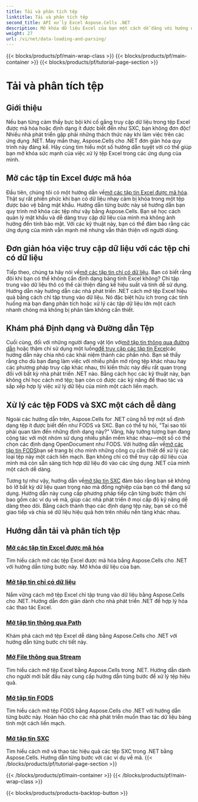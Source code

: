 ```yaml
---
title: Tải và phân tích tệp
linktitle: Tải và phân tích tệp
second_title: API xử lý Excel Aspose.Cells .NET
description: Mở khóa dữ liệu Excel của bạn một cách dễ dàng với hướng dẫn Aspose.Cells dành cho .NET. Học cách mở các tệp được mã hóa, chỉ dữ liệu, FODS và SXC.
weight: 27
url: /vi/net/data-loading-and-parsing/
---
```


{{< blocks/products/pf/main-wrap-class >}}
{{< blocks/products/pf/main-container >}}
{{< blocks/products/pf/tutorial-page-section >}}

# Tải và phân tích tệp

## Giới thiệu

Nếu bạn từng cảm thấy bực bội khi cố gắng truy cập dữ liệu trong tệp Excel được mã hóa hoặc định dạng ít được biết đến như SXC, bạn không đơn độc! Nhiều nhà phát triển gặp phải những thách thức này khi làm việc trên các ứng dụng .NET. May mắn thay, Aspose.Cells cho .NET đơn giản hóa quy trình này đáng kể. Hãy cùng tìm hiểu một số hướng dẫn tuyệt vời có thể giúp bạn mở khóa sức mạnh của việc xử lý tệp Excel trong các ứng dụng của mình.

## Mở các tập tin Excel được mã hóa

 Đầu tiên, chúng tôi có một hướng dẫn về[mở các tập tin Excel được mã hóa](./opening-encrypted-excel-files/). Thật sự rất phiền phức khi bạn có dữ liệu nhạy cảm bị khóa trong một tệp được bảo vệ bằng mật khẩu. Hướng dẫn từng bước này sẽ hướng dẫn bạn quy trình mở khóa các tệp như vậy bằng Aspose.Cells. Bạn sẽ học cách quản lý mật khẩu và dễ dàng truy cập dữ liệu của mình mà không ảnh hưởng đến tính bảo mật. Với các kỹ thuật này, bạn có thể đảm bảo rằng các ứng dụng của mình vẫn mạnh mẽ nhưng vẫn thân thiện với người dùng.

## Đơn giản hóa việc truy cập dữ liệu với các tệp chỉ có dữ liệu

Tiếp theo, chúng ta hãy nói về[mở các tập tin chỉ có dữ liệu](./opening-file-with-data-only/). Bạn có biết rằng đôi khi bạn có thể không cần định dạng bảng tính Excel không? Chỉ tập trung vào dữ liệu thô có thể cải thiện đáng kể hiệu suất và tính dễ sử dụng. Hướng dẫn này hướng dẫn các nhà phát triển .NET cách mở tệp Excel hiệu quả bằng cách chỉ tập trung vào dữ liệu. Nó đặc biệt hữu ích trong các tình huống mà bạn đang phân tích hoặc xử lý các tập dữ liệu lớn một cách nhanh chóng mà không bị phân tâm không cần thiết.

## Khám phá Định dạng và Đường dẫn Tệp

 Cuối cùng, đối với những người đang vật lộn với[mở tập tin thông qua đường dẫn](./opening-files-through-path/) hoặc thậm chí sử dụng một luồng[để truy cập các tập tin Excel](./opening-file-through-stream/)các hướng dẫn này chia nhỏ các khái niệm thành các phần nhỏ. Bạn sẽ thấy rằng cho dù bạn đang làm việc với nhiều phần mở rộng tệp khác nhau hay các phương pháp truy cập khác nhau, thì kiến thức này đều rất quan trọng đối với bất kỳ nhà phát triển .NET nào. Bằng cách học các kỹ thuật này, bạn không chỉ học cách mở tệp; bạn còn có được các kỹ năng để thao tác và sắp xếp hợp lý việc xử lý dữ liệu của mình một cách liền mạch.

## Xử lý các tệp FODS và SXC một cách dễ dàng

 Ngoài các hướng dẫn trên, Aspose.Cells for .NET cũng hỗ trợ một số định dạng tệp ít được biết đến như FODS và SXC. Bạn có thể tự hỏi, "Tại sao tôi phải quan tâm đến những định dạng này?" Vâng, hãy tưởng tượng bạn đang cộng tác với một nhóm sử dụng nhiều phần mềm khác nhau—một số có thể chọn các định dạng OpenDocument như FODS. Với hướng dẫn về[mở các tập tin FODS](./opening-fods-files/)bạn sẽ trang bị cho mình những công cụ cần thiết để xử lý các loại tệp này một cách liền mạch. Bạn không chỉ có thể truy cập dữ liệu của mình mà còn sẵn sàng tích hợp dữ liệu đó vào các ứng dụng .NET của mình một cách dễ dàng.

 Tương tự như vậy, hướng dẫn về[mở tập tin SXC](./opening-sxc-files/) đảm bảo rằng bạn sẽ không bỏ lỡ bất kỳ dữ liệu quan trọng nào mà đồng nghiệp của bạn có thể đang sử dụng. Hướng dẫn này cung cấp phương pháp tiếp cận từng bước thậm chí bao gồm các ví dụ về mã, giúp các nhà phát triển ở mọi cấp độ kỹ năng dễ dàng theo dõi. Bằng cách thành thạo các định dạng tệp này, bạn sẽ có thể giao tiếp và chia sẻ dữ liệu hiệu quả hơn trên nhiều nền tảng khác nhau.

## Hướng dẫn tải và phân tích tệp
### [Mở các tập tin Excel được mã hóa](./opening-encrypted-excel-files/)
Tìm hiểu cách mở các tệp Excel được mã hóa bằng Aspose.Cells cho .NET với hướng dẫn từng bước này. Mở khóa dữ liệu của bạn.
### [Mở tập tin chỉ có dữ liệu](./opening-file-with-data-only/)
Nắm vững cách mở tệp Excel chỉ tập trung vào dữ liệu bằng Aspose.Cells cho .NET. Hướng dẫn đơn giản dành cho nhà phát triển .NET để hợp lý hóa các thao tác Excel.
### [Mở tập tin thông qua Path](./opening-files-through-path/)
Khám phá cách mở tệp Excel dễ dàng bằng Aspose.Cells cho .NET với hướng dẫn từng bước chi tiết này.
### [Mở File thông qua Stream](./opening-file-through-stream/)
Tìm hiểu cách mở tệp Excel bằng Aspose.Cells trong .NET. Hướng dẫn dành cho người mới bắt đầu này cung cấp hướng dẫn từng bước để xử lý tệp hiệu quả.
### [Mở tập tin FODS](./opening-fods-files/)
Tìm hiểu cách mở tệp FODS bằng Aspose.Cells cho .NET với hướng dẫn từng bước này. Hoàn hảo cho các nhà phát triển muốn thao tác dữ liệu bảng tính một cách liền mạch.
### [Mở tập tin SXC](./opening-sxc-files/)
Tìm hiểu cách mở và thao tác hiệu quả các tệp SXC trong .NET bằng Aspose.Cells. Hướng dẫn từng bước với các ví dụ về mã.
{{< /blocks/products/pf/tutorial-page-section >}}

{{< /blocks/products/pf/main-container >}}
{{< /blocks/products/pf/main-wrap-class >}}

{{< blocks/products/products-backtop-button >}}
